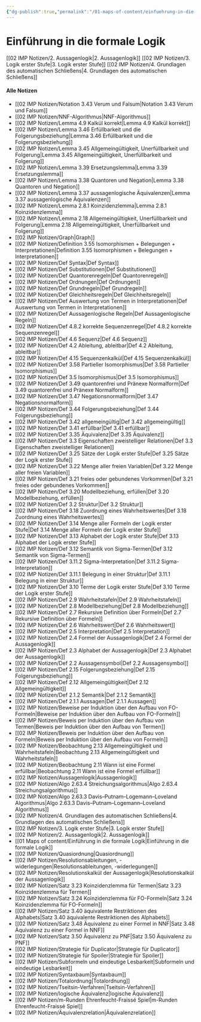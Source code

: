```yaml
---
{"dg-publish":true,"permalink":"/01-maps-of-content/einfuehrung-in-die-formale-logik/"}
---
```


# Einführung in die formale Logik
[[02 IMP Notizen/2. Aussagenlogik|2. Aussagenlogik]]
[[02 IMP Notizen/3. Logik erster Stufe|3. Logik erster Stufe]]
[[02 IMP Notizen/4. Grundlagen des automatischen Schließens|4. Grundlagen des automatischen Schließens]]

#### Alle Notizen
- [[02 IMP Notizen/Notation 3.43 Verum und Falsum|Notation 3.43 Verum und Falsum]]
- [[02 IMP Notizen/NNF-Algorithmus|NNF-Algorithmus]]
- [[02 IMP Notizen/Lemma 4.9 Kalkül korrekt|Lemma 4.9 Kalkül korrekt]]
- [[02 IMP Notizen/Lemma 3.46 Erfüllbarkeit und die Folgerungsbeziehung|Lemma 3.46 Erfüllbarkeit und die Folgerungsbeziehung]]
- [[02 IMP Notizen/Lemma 3.45 Allgemeingültigkeit, Unerfüllbarkeit und Folgerung|Lemma 3.45 Allgemeingültigkeit, Unerfüllbarkeit und Folgerung]]
- [[02 IMP Notizen/Lemma 3.39 Ersetzungslemma|Lemma 3.39 Ersetzungslemma]]
- [[02 IMP Notizen/Lemma 3.38 Quantoren und Negation|Lemma 3.38 Quantoren und Negation]]
- [[02 IMP Notizen/Lemma 3.37 aussagenlogische Äquivalenzen|Lemma 3.37 aussagenlogische Äquivalenzen]]
- [[02 IMP Notizen/Lemma 2.8.1 Koinzidenzlemma|Lemma 2.8.1 Koinzidenzlemma]]
- [[02 IMP Notizen/Lemma 2.18 Allgemeingültigkeit, Unerfüllbarkeit und Folgerung|Lemma 2.18 Allgemeingültigkeit, Unerfüllbarkeit und Folgerung]]
- [[02 IMP Notizen/Graph|Graph]]
- [[02 IMP Notizen/Definition 3.55 Isomorphismen + Belegungen + Interpretationen|Definition 3.55 Isomorphismen + Belegungen + Interpretationen]]
- [[02 IMP Notizen/Def Syntax|Def Syntax]]
- [[02 IMP Notizen/Def Substitutionen|Def Substitutionen]]
- [[02 IMP Notizen/Def Quantorenregeln|Def Quantorenregeln]]
- [[02 IMP Notizen/Def Ordnungen|Def Ordnungen]]
- [[02 IMP Notizen/Def Grundregeln|Def Grundregeln]]
- [[02 IMP Notizen/Def Gleichheitsregeln|Def Gleichheitsregeln]]
- [[02 IMP Notizen/Def Auswertung von Termen in Interpretationen|Def Auswertung von Termen in Interpretationen]]
- [[02 IMP Notizen/Def Aussagenlogische Regeln|Def Aussagenlogische Regeln]]
- [[02 IMP Notizen/Def 4.8.2 korrekte Sequenzenregel|Def 4.8.2 korrekte Sequenzenregel]]
- [[02 IMP Notizen/Def 4.6 Sequenz|Def 4.6 Sequenz]]
- [[02 IMP Notizen/Def 4.2 Ableitung, ableitbar|Def 4.2 Ableitung, ableitbar]]
- [[02 IMP Notizen/Def 4.15 Sequenzenkalkül|Def 4.15 Sequenzenkalkül]]
- [[02 IMP Notizen/Def 3.58 Partieller Isomorphismus|Def 3.58 Partieller Isomorphismus]]
- [[02 IMP Notizen/Def 3.5 Isomorphismus|Def 3.5 Isomorphismus]]
- [[02 IMP Notizen/Def 3.49 quantorenfrei und Pränexe Normalform|Def 3.49 quantorenfrei und Pränexe Normalform]]
- [[02 IMP Notizen/Def 3.47 Negationsnormalform|Def 3.47 Negationsnormalform]]
- [[02 IMP Notizen/Def 3.44 Folgerungsbeziehung|Def 3.44 Folgerungsbeziehung]]
- [[02 IMP Notizen/Def 3.42 allgemeingültig|Def 3.42 allgemeingültig]]
- [[02 IMP Notizen/Def 3.41 erfüllbar|Def 3.41 erfüllbar]]
- [[02 IMP Notizen/Def 3.35 Äquivalenz|Def 3.35 Äquivalenz]]
- [[02 IMP Notizen/Def 3.3 Eigenschaften zweistelliger Relationen|Def 3.3 Eigenschaften zweistelliger Relationen]]
- [[02 IMP Notizen/Def 3.25 Sätze der Logik erster Stufe|Def 3.25 Sätze der Logik erster Stufe]]
- [[02 IMP Notizen/Def 3.22 Menge aller freien Variablen|Def 3.22 Menge aller freien Variablen]]
- [[02 IMP Notizen/Def 3.21 freies oder gebundenes Vorkommen|Def 3.21 freies oder gebundenes Vorkommen]]
- [[02 IMP Notizen/Def 3.20 Modellbeziehung, erfüllen|Def 3.20 Modellbeziehung, erfüllen]]
- [[02 IMP Notizen/Def 3.2 Struktur|Def 3.2 Struktur]]
- [[02 IMP Notizen/Def 3.18 Zuordnung eines Wahrheitswertes|Def 3.18 Zuordnung eines Wahrheitswertes]]
- [[02 IMP Notizen/Def 3.14 Menge aller Formeln der Logik erster Stufe|Def 3.14 Menge aller Formeln der Logik erster Stufe]]
- [[02 IMP Notizen/Def 3.13 Alphabet der Logik erster Stufe|Def 3.13 Alphabet der Logik erster Stufe]]
- [[02 IMP Notizen/Def 3.12 Semantik von Sigma-Termen|Def 3.12 Semantik von Sigma-Termen]]
- [[02 IMP Notizen/Def 3.11.2 Sigma-Interpretation|Def 3.11.2 Sigma-Interpretation]]
- [[02 IMP Notizen/Def 3.11.1 Belegung in einer Struktur|Def 3.11.1 Belegung in einer Struktur]]
- [[02 IMP Notizen/Def 3.10 Terme der Logik erster Stufe|Def 3.10 Terme der Logik erster Stufe]]
- [[02 IMP Notizen/Def 2.9 Wahrheitstafeln|Def 2.9 Wahrheitstafeln]]
- [[02 IMP Notizen/Def 2.8 Modellbeziehung|Def 2.8 Modellbeziehung]]
- [[02 IMP Notizen/Def 2.7 Rekursive Definition über Formeln|Def 2.7 Rekursive Definition über Formeln]]
- [[02 IMP Notizen/Def 2.6 Wahrheitswert|Def 2.6 Wahrheitswert]]
- [[02 IMP Notizen/Def 2.5 Interpretation|Def 2.5 Interpretation]]
- [[02 IMP Notizen/Def 2.4 Formel der Aussagenlogik|Def 2.4 Formel der Aussagenlogik]]
- [[02 IMP Notizen/Def 2.3 Alphabet der Aussagenlogik|Def 2.3 Alphabet der Aussagenlogik]]
- [[02 IMP Notizen/Def 2.2 Aussagensymbol|Def 2.2 Aussagensymbol]]
- [[02 IMP Notizen/Def 2.15 Folgerungsbeziehung|Def 2.15 Folgerungsbeziehung]]
- [[02 IMP Notizen/Def 2.12 Allgemeingültigkeit|Def 2.12 Allgemeingültigkeit]]
- [[02 IMP Notizen/Def 2.1.2 Semantik|Def 2.1.2 Semantik]]
- [[02 IMP Notizen/Def 2.1.1 Aussagen|Def 2.1.1 Aussagen]]
- [[02 IMP Notizen/Beweise per Induktion über den Aufbau von FO-Formeln|Beweise per Induktion über den Aufbau von FO-Formeln]]
- [[02 IMP Notizen/Beweis per Induktion über den Aufbau von Termen|Beweis per Induktion über den Aufbau von Termen]]
- [[02 IMP Notizen/Beweis per Induktion über den Aufbau von Formeln|Beweis per Induktion über den Aufbau von Formeln]]
- [[02 IMP Notizen/Beobachtung 2.13 Allgemeingültigkeit und Wahrheitstafeln|Beobachtung 2.13 Allgemeingültigkeit und Wahrheitstafeln]]
- [[02 IMP Notizen/Beobachtung 2.11 Wann ist eine Formel erfüllbar|Beobachtung 2.11 Wann ist eine Formel erfüllbar]]
- [[02 IMP Notizen/Aussagenlogik|Aussagenlogik]]
- [[02 IMP Notizen/Algo 2.63.4 Streichungsalgorithmus|Algo 2.63.4 Streichungsalgorithmus]]
- [[02 IMP Notizen/Algo 2.63.3 Davis–Putnam–Logemann–Loveland Algorithmus|Algo 2.63.3 Davis–Putnam–Logemann–Loveland Algorithmus]]
- [[02 IMP Notizen/4. Grundlagen des automatischen Schließens|4. Grundlagen des automatischen Schließens]]
- [[02 IMP Notizen/3. Logik erster Stufe|3. Logik erster Stufe]]
- [[02 IMP Notizen/2. Aussagenlogik|2. Aussagenlogik]]
- [[01 Maps of content/Einführung in die formale Logik|Einführung in die formale Logik]]
- [[02 IMP Notizen/Quasiordnung|Quasiordnung]]
- [[02 IMP Notizen/Resolutionsableitungen, -widerlegungen|Resolutionsableitungen, -widerlegungen]]
- [[02 IMP Notizen/Resolutionskalkül der Aussagenlogik|Resolutionskalkül der Aussagenlogik]]
- [[02 IMP Notizen/Satz 3.23 Koinzidenzlemma für Termen|Satz 3.23 Koinzidenzlemma für Termen]]
- [[02 IMP Notizen/Satz 3.24 Koinzidenzlemma für FO-Formeln|Satz 3.24 Koinzidenzlemma für FO-Formeln]]
- [[02 IMP Notizen/Satz 3.40 äquivalente Restriktionen des Alphabets|Satz 3.40 äquivalente Restriktionen des Alphabets]]
- [[02 IMP Notizen/Satz 3.48 Äquivalenz zu einer Formel in NNF|Satz 3.48 Äquivalenz zu einer Formel in NNF]]
- [[02 IMP Notizen/Satz 3.50 Äquivalenz zu PNF|Satz 3.50 Äquivalenz zu PNF]]
- [[02 IMP Notizen/Strategie für Duplicator|Strategie für Duplicator]]
- [[02 IMP Notizen/Strategie für Spoiler|Strategie für Spoiler]]
- [[02 IMP Notizen/Subformeln und eindeutige Lesbarkeit|Subformeln und eindeutige Lesbarkeit]]
- [[02 IMP Notizen/Syntaxbaum|Syntaxbaum]]
- [[02 IMP Notizen/Totalordnung|Totalordnung]]
- [[02 IMP Notizen/Tseitsin-Verfahren|Tseitsin-Verfahren]]
- [[02 IMP Notizen/logische Äquivalenz|logische Äquivalenz]]
- [[02 IMP Notizen/m-Runden Ehrenfeucht-Fraissé Spiel|m-Runden Ehrenfeucht-Fraissé Spiel]]
- [[02 IMP Notizen/Äquivalenzrelation|Äquivalenzrelation]]
